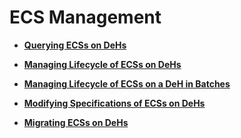 # ECS Management<a name="EN-US_TOPIC_0047157946"></a>

-   **[Querying ECSs on DeHs](querying-ecss-on-dehs.md)**  

-   **[Managing Lifecycle of ECSs on DeHs](managing-lifecycle-of-ecss-on-dehs.md)**  

-   **[Managing Lifecycle of ECSs on a DeH in Batches](managing-lifecycle-of-ecss-on-a-deh-in-batches.md)**  

-   **[Modifying Specifications of ECSs on DeHs](modifying-specifications-of-ecss-on-dehs.md)**  

-   **[Migrating ECSs on DeHs](migrating-ecss-on-dehs.md)**  



